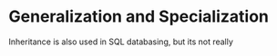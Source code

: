 
# Generalization and Specialization

Inheritance is also used in SQL databasing,
but its not really  

